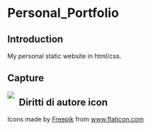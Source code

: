 # Personal_Portfolio

## Introduction
My personal static website in html/css. 

## Capture

<img src="images/Capture1.JPG"
     style="float: left; margin-right: 10px;" />

## Diritti di autore icon
Icons made by <a href="https://www.flaticon.com/authors/freepik" title="Freepik">Freepik</a> from <a href="https://www.flaticon.com/" title="Flaticon"> www.flaticon.com</a>
